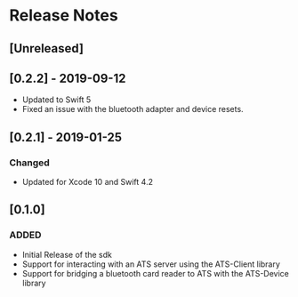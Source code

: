 # Release Notes

## [Unreleased]

## [0.2.2] - 2019-09-12
- Updated to Swift 5
- Fixed an issue with the bluetooth adapter and device resets.

## [0.2.1] - 2019-01-25
### Changed
- Updated for Xcode 10 and Swift 4.2

## [0.1.0]
### ADDED
- Initial Release of the sdk
- Support for interacting with an ATS server using the ATS-Client library
- Support for bridging a bluetooth card reader to ATS with the ATS-Device library
